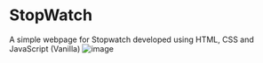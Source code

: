 # StopWatch
A simple webpage for Stopwatch developed using HTML, CSS and JavaScript (Vanilla)
![image](https://user-images.githubusercontent.com/95903941/196112555-a6537cd9-1e9a-492d-b750-091898f04102.png)

